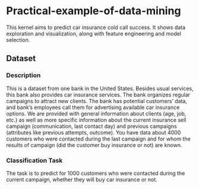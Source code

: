 # **Practical-example-of-data-mining**
This kernel aims to predict car insurance cold call success. It shows data exploration and visualization, along with feature engineering and model selection.

## **Dataset**

### Description
This is a dataset from one bank in the United States. Besides usual services, this bank also provides car insurance services. 
The bank organizes regular campaigns to attract new clients. The bank has potential customers’ data, and bank’s employees call them for advertising available car insurance options.
We are provided with general information about clients (age, job, etc.) as well as more specific information about the current insurance sell campaign (communication, last contact day) and previous campaigns (attributes like previous attempts, outcome).
You have data about 4000 customers who were contacted during the last campaign and for whom the results of campaign (did the customer buy insurance or not) are known.

### Classification Task
The task is to predict for 1000 customers who were contacted during the current campaign, whether they will buy car insurance or not.
